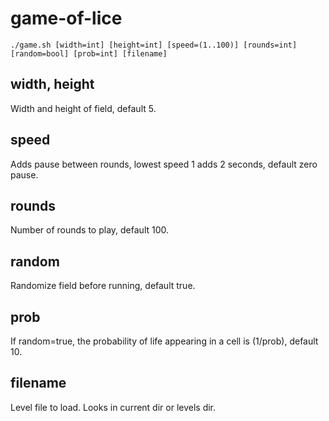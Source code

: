 game-of-lice
===================

`./game.sh [width=int] [height=int] [speed=(1..100)] [rounds=int] [random=bool] [prob=int] [filename]`

width, height
-------------
Width and height of field, default 5.

speed
-----
Adds pause between rounds, lowest speed 1 adds 2 seconds, default zero pause.

rounds
------
Number of rounds to play, default 100.

random
------
Randomize field before running, default true.

prob
----
If random=true, the probability of life appearing in a cell is (1/prob), default 10.

filename
--------
Level file to load. Looks in current dir or levels dir.